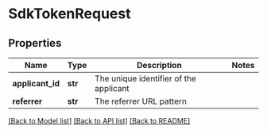 # SdkTokenRequest

## Properties
Name | Type | Description | Notes
------------ | ------------- | ------------- | -------------
**applicant_id** | **str** | The unique identifier of the applicant | 
**referrer** | **str** | The referrer URL pattern | 

[[Back to Model list]](../README.md#documentation-for-models) [[Back to API list]](../README.md#documentation-for-api-endpoints) [[Back to README]](../README.md)



